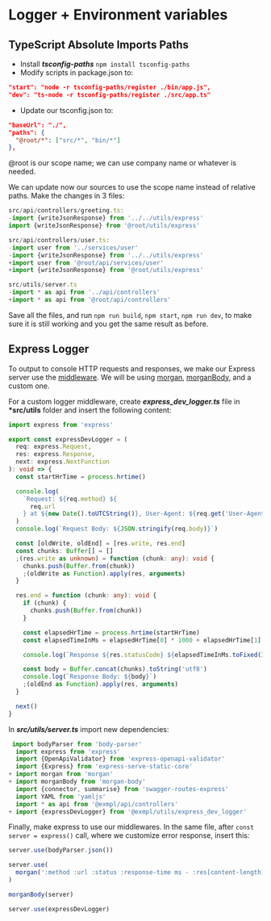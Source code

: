 # Logger + Environment variables

## TypeScript Absolute Imports Paths

- Install **_tsconfig-paths_** `npm install tsconfig-paths`
- Modify scripts in package.json to:

```json
"start": "node -r tsconfig-paths/register ./bin/app.js",
"dev": "ts-node -r tsconfig-paths/register ./src/app.ts"
```

- Update our tsconfig.json to:

```json
"baseUrl": "./",
"paths": {
  "@root/*": ["src/*", "bin/*"]
},
```

@root is our scope name; we can use company name or whatever is needed.

We can update now our sources to use the scope name instead of relative paths. Make the changes in 3 files:

```ts
src/api/controllers/greeting.ts:
-import {writeJsonResponse} from '../../utils/express'
import {writeJsonResponse} from '@root/utils/express'

src/api/controllers/user.ts:
-import user from '../services/user'
-import {writeJsonResponse} from '../../utils/express'
+import user from '@root/api/services/user'
+import {writeJsonResponse} from '@root/utils/express'

src/utils/server.ts
-import * as api from '../api/controllers'
+import * as api from '@root/api/controllers'
```

Save all the files, and run `npm run build`, `npm start`, `npm run dev`, to make sure it is still working and you get the same result as before.

## Express Logger

To output to console HTTP requests and responses, we make our Express server use the [middleware](https://expressjs.com/en/guide/using-middleware.html). We will be using [morgan](http://expressjs.com/en/resources/middleware/morgan.html), [morganBody](https://github.com/sirrodgepodge/morgan-body#readme), and a custom one.

For a custom logger middleware, create **_express_dev_logger.ts_** file in **\*src/utils** folder and insert the following content:

```ts
import express from 'express'

export const expressDevLogger = (
  req: express.Request,
  res: express.Response,
  next: express.NextFunction
): void => {
  const startHrTime = process.hrtime()

  console.log(
    `Request: ${req.method} ${
      req.url
    } at ${new Date().toUTCString()}, User-Agent: ${req.get('User-Agent')}`
  )
  console.log(`Request Body: ${JSON.stringify(req.body)}`)

  const [oldWrite, oldEnd] = [res.write, res.end]
  const chunks: Buffer[] = []
  ;(res.write as unknown) = function (chunk: any): void {
    chunks.push(Buffer.from(chunk))
    ;(oldWrite as Function).apply(res, arguments)
  }

  res.end = function (chunk: any): void {
    if (chunk) {
      chunks.push(Buffer.from(chunk))
    }

    const elapsedHrTime = process.hrtime(startHrTime)
    const elapsedTimeInMs = elapsedHrTime[0] * 1000 + elapsedHrTime[1] / 1e6

    console.log(`Response ${res.statusCode} ${elapsedTimeInMs.toFixed(3)} ms`)

    const body = Buffer.concat(chunks).toString('utf8')
    console.log(`Response Body: ${body}`)
    ;(oldEnd as Function).apply(res, arguments)
  }

  next()
}
```

In **_src/utils/server.ts_** import new dependencies:

```ts
 import bodyParser from 'body-parser'
  import express from 'express'
  import {OpenApiValidator} from 'express-openapi-validator'
  import {Express} from 'express-serve-static-core'
+ import morgan from 'morgan'
+ import morganBody from 'morgan-body'
  import {connector, summarise} from 'swagger-routes-express'
  import YAML from 'yamljs'
  import * as api from '@exmpl/api/controllers'
+ import {expressDevLogger} from '@exmpl/utils/express_dev_logger'
```

Finally, make express to use our middlewares. In the same file, after `const server = express()` call, where we customize error response, insert this:

```ts
server.use(bodyParser.json())

server.use(
  morgan(':method :url :status :response-time ms - :res[content-length]')
)

morganBody(server)

server.use(expressDevLogger)
```
